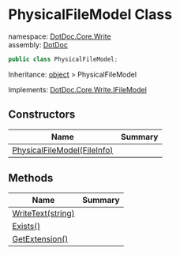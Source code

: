 ﻿# PhysicalFileModel Class

namespace: [DotDoc\.Core\.Write](../DotDoc.Core.Write.md)<br />
assembly: [DotDoc](../../DotDoc.md)



```csharp
public class PhysicalFileModel;
```

Inheritance: [object](https://docs.microsoft.com/dotnet/api/System.Object) > PhysicalFileModel

Implements: [DotDoc\.Core\.Write\.IFileModel](../../DotDoc/DotDoc.Core.Write/IFileModel.md)

## Constructors

| Name | Summary |
|------|---------|
| [PhysicalFileModel\(FileInfo\)](./PhysicalFileModel/$ctor.md) |  |

## Methods

| Name | Summary |
|------|---------|
| [WriteText\(string\)](./PhysicalFileModel/WriteText.md) |  |
| [Exists\(\)](./PhysicalFileModel/Exists.md) |  |
| [GetExtension\(\)](./PhysicalFileModel/GetExtension.md) |  |

